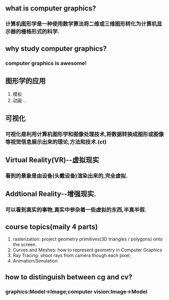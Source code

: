 ## what is computer graphics?
### 计算机图形学是一种使用数学算法将二维或三维图形转化为计算机显示器的栅格形式的科学.

## why study computer graphics?
### computer graphics is awesome!

## 图形学的应用
1. 模拟
2. 动画 ...

## 可视化
### 可视化是利用计算机图形学和图像处理技术,将数据转换成图形或图像等视觉信息展示出来的理论,方法和技术.(ct)

## Virtual Reality(VR)--虚拟现实
### 看到的景象是由设备(头戴设备)渲染出来的,完全虚拟.
## Addtional Reality--增强现实.
### 可以看到真实的事物,真实中参杂着一些虚拟的东西,半真半假.

## course topics(maily 4 parts)
1. rasterization: project geometry primitives(3D triangles / polygons) onto the screen.
2. Curves and Meshes: how to represent geometry in Computer Graphics
3. Ray Tracing: shoot rays from camera though each pixel;
4. Animation/Simulation

## how to distinguish between cg and cv?
### graphics:Model->Image;computer vision:Image->Model